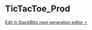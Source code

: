 # TicTacToe_Prod

[Edit in StackBlitz next generation editor ⚡️](https://stackblitz.com/~/github.com/nozzoomzoom/TicTacToe_Prod)